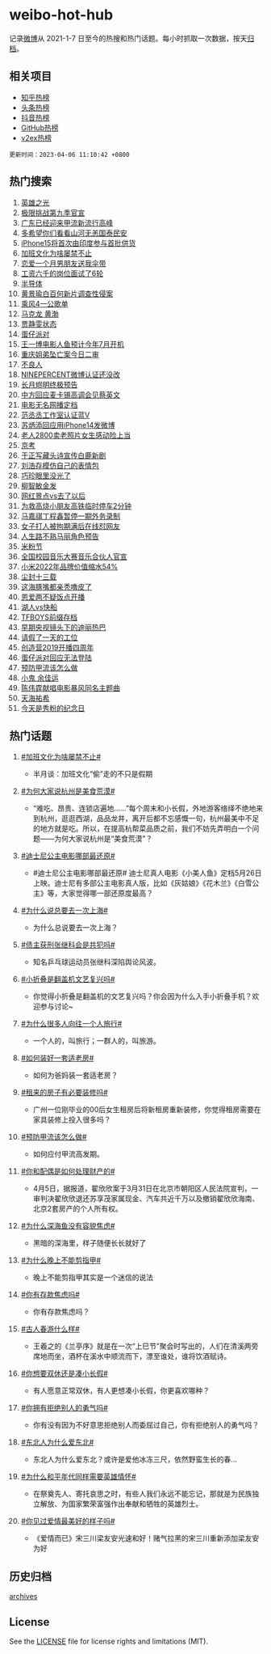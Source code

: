 # weibo-hot-hub

记录[微博](https://www.weibo.com)从 2021-1-7 日至今的热搜和热门话题。每小时抓取一次数据，按天[归档](archives)。

## 相关项目

- [知乎热榜](https://github.com/lonnyzhang423/zhihu-hot-hub)
- [头条热榜](https://github.com/lonnyzhang423/toutiao-hot-hub)
- [抖音热榜](https://github.com/lonnyzhang423/douyin-hot-hub)
- [GitHub热榜](https://github.com/lonnyzhang423/github-hot-hub)
- [v2ex热榜](https://github.com/lonnyzhang423/v2ex-hot-hub)


`更新时间：2023-04-06 11:10:42 +0800`

## 热门搜索

1. [英雄之光](https://m.weibo.cn/search?containerid=100103type%3D1%26t%3D10%26q%3D%23%E8%8B%B1%E9%9B%84%E4%B9%8B%E5%85%89%23&stream_entry_id=51&isnewpage=1&extparam=seat%3D1%26dgr%3D0%26c_type%3D51%26cate%3D10103%26filter_type%3Drealtimehot%26stream_entry_id%3D51%26pos%3D0%26display_time%3D1680750640%26pre_seqid%3D168075064092601268002&luicode=10000011&lfid=106003type%253D25%2526t%253D3%2526disable_hot%253D1%2526filter_type%253Drealtimehot)
1. [极限挑战第九季官宣](https://m.weibo.cn/search?containerid=100103type%3D1%26t%3D10%26q%3D%23%E6%9E%81%E9%99%90%E6%8C%91%E6%88%98%E7%AC%AC%E4%B9%9D%E5%AD%A3%E5%AE%98%E5%AE%A3%23&stream_entry_id=31&isnewpage=1&extparam=seat%3D1%26lcate%3D5001%26realpos%3D1%26dgr%3D0%26stream_entry_id%3D31%26flag%3D1%26q%3D%2523%25E6%259E%2581%25E9%2599%2590%25E6%258C%2591%25E6%2588%2598%25E7%25AC%25AC%25E4%25B9%259D%25E5%25AD%25A3%25E5%25AE%2598%25E5%25AE%25A3%2523%26filter_type%3Drealtimehot%26c_type%3D31%26band_rank%3D1%26cate%3D5001%26pos%3D0%26display_time%3D1680750640%26pre_seqid%3D168075064092601268002&luicode=10000011&lfid=106003type%253D25%2526t%253D3%2526disable_hot%253D1%2526filter_type%253Drealtimehot)
1. [广东已经迎来甲流新流行高峰](https://m.weibo.cn/search?containerid=100103type%3D1%26t%3D10%26q%3D%23%E5%B9%BF%E4%B8%9C%E5%B7%B2%E7%BB%8F%E8%BF%8E%E6%9D%A5%E7%94%B2%E6%B5%81%E6%96%B0%E6%B5%81%E8%A1%8C%E9%AB%98%E5%B3%B0%23&stream_entry_id=31&isnewpage=1&extparam=seat%3D1%26lcate%3D5001%26realpos%3D2%26dgr%3D0%26stream_entry_id%3D31%26flag%3D2%26q%3D%2523%25E5%25B9%25BF%25E4%25B8%259C%25E5%25B7%25B2%25E7%25BB%258F%25E8%25BF%258E%25E6%259D%25A5%25E7%2594%25B2%25E6%25B5%2581%25E6%2596%25B0%25E6%25B5%2581%25E8%25A1%258C%25E9%25AB%2598%25E5%25B3%25B0%2523%26filter_type%3Drealtimehot%26c_type%3D31%26band_rank%3D2%26cate%3D5001%26pos%3D1%26display_time%3D1680750640%26pre_seqid%3D168075064092601268002&luicode=10000011&lfid=106003type%253D25%2526t%253D3%2526disable_hot%253D1%2526filter_type%253Drealtimehot)
1. [多希望你们看看山河无恙国泰民安](https://m.weibo.cn/search?containerid=100103type%3D1%26t%3D10%26q%3D%23%E5%A4%9A%E5%B8%8C%E6%9C%9B%E4%BD%A0%E4%BB%AC%E7%9C%8B%E7%9C%8B%E5%B1%B1%E6%B2%B3%E6%97%A0%E6%81%99%E5%9B%BD%E6%B3%B0%E6%B0%91%E5%AE%89%23&stream_entry_id=31&isnewpage=1&extparam=seat%3D1%26lcate%3D5001%26realpos%3D3%26dgr%3D0%26stream_entry_id%3D31%26flag%3D0%26q%3D%2523%25E5%25A4%259A%25E5%25B8%258C%25E6%259C%259B%25E4%25BD%25A0%25E4%25BB%25AC%25E7%259C%258B%25E7%259C%258B%25E5%25B1%25B1%25E6%25B2%25B3%25E6%2597%25A0%25E6%2581%2599%25E5%259B%25BD%25E6%25B3%25B0%25E6%25B0%2591%25E5%25AE%2589%2523%26filter_type%3Drealtimehot%26c_type%3D31%26band_rank%3D3%26cate%3D5001%26pos%3D2%26display_time%3D1680750640%26pre_seqid%3D168075064092601268002&luicode=10000011&lfid=106003type%253D25%2526t%253D3%2526disable_hot%253D1%2526filter_type%253Drealtimehot)
1. [iPhone15将首次由印度参与首批供货](https://m.weibo.cn/search?containerid=100103type%3D1%26t%3D10%26q%3D%23iPhone15%E5%B0%86%E9%A6%96%E6%AC%A1%E7%94%B1%E5%8D%B0%E5%BA%A6%E5%8F%82%E4%B8%8E%E9%A6%96%E6%89%B9%E4%BE%9B%E8%B4%A7%23&stream_entry_id=31&isnewpage=1&extparam=seat%3D1%26lcate%3D5001%26realpos%3D4%26dgr%3D0%26stream_entry_id%3D31%26flag%3D1%26q%3D%2523iPhone15%25E5%25B0%2586%25E9%25A6%2596%25E6%25AC%25A1%25E7%2594%25B1%25E5%258D%25B0%25E5%25BA%25A6%25E5%258F%2582%25E4%25B8%258E%25E9%25A6%2596%25E6%2589%25B9%25E4%25BE%259B%25E8%25B4%25A7%2523%26filter_type%3Drealtimehot%26c_type%3D31%26band_rank%3D4%26cate%3D5001%26pos%3D3%26display_time%3D1680750640%26pre_seqid%3D168075064092601268002&luicode=10000011&lfid=106003type%253D25%2526t%253D3%2526disable_hot%253D1%2526filter_type%253Drealtimehot)
1. [加班文化为啥屡禁不止](https://m.weibo.cn/search?containerid=100103type%3D1%26t%3D10%26q%3D%23%E5%8A%A0%E7%8F%AD%E6%96%87%E5%8C%96%E4%B8%BA%E5%95%A5%E5%B1%A1%E7%A6%81%E4%B8%8D%E6%AD%A2%23&stream_entry_id=31&isnewpage=1&extparam=seat%3D1%26lcate%3D5001%26realpos%3D5%26dgr%3D0%26stream_entry_id%3D31%26flag%3D0%26q%3D%2523%25E5%258A%25A0%25E7%258F%25AD%25E6%2596%2587%25E5%258C%2596%25E4%25B8%25BA%25E5%2595%25A5%25E5%25B1%25A1%25E7%25A6%2581%25E4%25B8%258D%25E6%25AD%25A2%2523%26filter_type%3Drealtimehot%26c_type%3D31%26band_rank%3D5%26cate%3D5001%26pos%3D4%26display_time%3D1680750640%26pre_seqid%3D168075064092601268002&luicode=10000011&lfid=106003type%253D25%2526t%253D3%2526disable_hot%253D1%2526filter_type%253Drealtimehot)
1. [恋爱一个月男朋友送我伞带](https://m.weibo.cn/search?containerid=100103type%3D1%26t%3D10%26q%3D%E6%81%8B%E7%88%B1%E4%B8%80%E4%B8%AA%E6%9C%88%E7%94%B7%E6%9C%8B%E5%8F%8B%E9%80%81%E6%88%91%E4%BC%9E%E5%B8%A6&stream_entry_id=31&isnewpage=1&extparam=seat%3D1%26lcate%3D5001%26realpos%3D6%26dgr%3D0%26stream_entry_id%3D31%26flag%3D2%26q%3D%25E6%2581%258B%25E7%2588%25B1%25E4%25B8%2580%25E4%25B8%25AA%25E6%259C%2588%25E7%2594%25B7%25E6%259C%258B%25E5%258F%258B%25E9%2580%2581%25E6%2588%2591%25E4%25BC%259E%25E5%25B8%25A6%26filter_type%3Drealtimehot%26c_type%3D31%26band_rank%3D6%26cate%3D5001%26pos%3D5%26display_time%3D1680750640%26pre_seqid%3D168075064092601268002&luicode=10000011&lfid=106003type%253D25%2526t%253D3%2526disable_hot%253D1%2526filter_type%253Drealtimehot)
1. [工资六千的岗位面试了6轮](https://m.weibo.cn/search?containerid=100103type%3D1%26t%3D10%26q%3D%23%E5%B7%A5%E8%B5%84%E5%85%AD%E5%8D%83%E7%9A%84%E5%B2%97%E4%BD%8D%E9%9D%A2%E8%AF%95%E4%BA%866%E8%BD%AE%23&stream_entry_id=31&isnewpage=1&extparam=seat%3D1%26lcate%3D5001%26realpos%3D7%26dgr%3D0%26stream_entry_id%3D31%26flag%3D16%26q%3D%2523%25E5%25B7%25A5%25E8%25B5%2584%25E5%2585%25AD%25E5%258D%2583%25E7%259A%2584%25E5%25B2%2597%25E4%25BD%258D%25E9%259D%25A2%25E8%25AF%2595%25E4%25BA%25866%25E8%25BD%25AE%2523%26filter_type%3Drealtimehot%26c_type%3D31%26band_rank%3D7%26cate%3D5001%26pos%3D6%26display_time%3D1680750640%26pre_seqid%3D168075064092601268002&luicode=10000011&lfid=106003type%253D25%2526t%253D3%2526disable_hot%253D1%2526filter_type%253Drealtimehot)
1. [半导体](https://m.weibo.cn/search?containerid=100103type%3D1%26t%3D10%26q%3D%E5%8D%8A%E5%AF%BC%E4%BD%93&stream_entry_id=31&isnewpage=1&extparam=seat%3D1%26lcate%3D5001%26realpos%3D8%26dgr%3D0%26stream_entry_id%3D31%26flag%3D1%26q%3D%25E5%258D%258A%25E5%25AF%25BC%25E4%25BD%2593%26filter_type%3Drealtimehot%26c_type%3D31%26band_rank%3D8%26cate%3D5001%26pos%3D7%26display_time%3D1680750640%26pre_seqid%3D168075064092601268002&luicode=10000011&lfid=106003type%253D25%2526t%253D3%2526disable_hot%253D1%2526filter_type%253Drealtimehot)
1. [黄景瑜白百何新片调查性侵案](https://m.weibo.cn/search?containerid=100103type%3D1%26t%3D10%26q%3D%23%E9%BB%84%E6%99%AF%E7%91%9C%E7%99%BD%E7%99%BE%E4%BD%95%E6%96%B0%E7%89%87%E8%B0%83%E6%9F%A5%E6%80%A7%E4%BE%B5%E6%A1%88%23&stream_entry_id=31&isnewpage=1&extparam=seat%3D1%26lcate%3D5001%26realpos%3D9%26dgr%3D0%26stream_entry_id%3D31%26flag%3D1%26q%3D%2523%25E9%25BB%2584%25E6%2599%25AF%25E7%2591%259C%25E7%2599%25BD%25E7%2599%25BE%25E4%25BD%2595%25E6%2596%25B0%25E7%2589%2587%25E8%25B0%2583%25E6%259F%25A5%25E6%2580%25A7%25E4%25BE%25B5%25E6%25A1%2588%2523%26filter_type%3Drealtimehot%26c_type%3D31%26band_rank%3D9%26cate%3D5001%26pos%3D8%26display_time%3D1680750640%26pre_seqid%3D168075064092601268002&luicode=10000011&lfid=106003type%253D25%2526t%253D3%2526disable_hot%253D1%2526filter_type%253Drealtimehot)
1. [乘风4一公歌单](https://m.weibo.cn/search?containerid=100103type%3D1%26t%3D10%26q%3D%23%E4%B9%98%E9%A3%8E4%E4%B8%80%E5%85%AC%E6%AD%8C%E5%8D%95%23&stream_entry_id=31&isnewpage=1&extparam=seat%3D1%26lcate%3D5001%26realpos%3D10%26dgr%3D0%26stream_entry_id%3D31%26flag%3D0%26q%3D%2523%25E4%25B9%2598%25E9%25A3%258E4%25E4%25B8%2580%25E5%2585%25AC%25E6%25AD%258C%25E5%258D%2595%2523%26filter_type%3Drealtimehot%26c_type%3D31%26band_rank%3D10%26cate%3D5001%26pos%3D9%26display_time%3D1680750640%26pre_seqid%3D168075064092601268002&luicode=10000011&lfid=106003type%253D25%2526t%253D3%2526disable_hot%253D1%2526filter_type%253Drealtimehot)
1. [马克龙 黄渤](https://m.weibo.cn/search?containerid=100103type%3D1%26t%3D10%26q%3D%E9%A9%AC%E5%85%8B%E9%BE%99+%E9%BB%84%E6%B8%A4&stream_entry_id=31&isnewpage=1&extparam=seat%3D1%26lcate%3D5001%26realpos%3D11%26dgr%3D0%26stream_entry_id%3D31%26flag%3D2%26q%3D%25E9%25A9%25AC%25E5%2585%258B%25E9%25BE%2599%2520%25E9%25BB%2584%25E6%25B8%25A4%26filter_type%3Drealtimehot%26c_type%3D31%26band_rank%3D11%26cate%3D5001%26pos%3D10%26display_time%3D1680750640%26pre_seqid%3D168075064092601268002&luicode=10000011&lfid=106003type%253D25%2526t%253D3%2526disable_hot%253D1%2526filter_type%253Drealtimehot)
1. [贾静雯状态](https://m.weibo.cn/search?containerid=100103type%3D1%26t%3D10%26q%3D%23%E8%B4%BE%E9%9D%99%E9%9B%AF%E7%8A%B6%E6%80%81%23&stream_entry_id=31&isnewpage=1&extparam=seat%3D1%26lcate%3D5001%26realpos%3D12%26dgr%3D0%26stream_entry_id%3D31%26flag%3D0%26q%3D%2523%25E8%25B4%25BE%25E9%259D%2599%25E9%259B%25AF%25E7%258A%25B6%25E6%2580%2581%2523%26filter_type%3Drealtimehot%26c_type%3D31%26band_rank%3D12%26cate%3D5001%26pos%3D11%26display_time%3D1680750640%26pre_seqid%3D168075064092601268002&luicode=10000011&lfid=106003type%253D25%2526t%253D3%2526disable_hot%253D1%2526filter_type%253Drealtimehot)
1. [蛋仔派对](https://m.weibo.cn/search?containerid=100103type%3D1%26t%3D10%26q%3D%E8%9B%8B%E4%BB%94%E6%B4%BE%E5%AF%B9&stream_entry_id=31&isnewpage=1&extparam=seat%3D1%26lcate%3D5001%26realpos%3D13%26dgr%3D0%26stream_entry_id%3D31%26flag%3D0%26q%3D%25E8%259B%258B%25E4%25BB%2594%25E6%25B4%25BE%25E5%25AF%25B9%26filter_type%3Drealtimehot%26c_type%3D31%26band_rank%3D13%26cate%3D5001%26pos%3D12%26display_time%3D1680750640%26pre_seqid%3D168075064092601268002&luicode=10000011&lfid=106003type%253D25%2526t%253D3%2526disable_hot%253D1%2526filter_type%253Drealtimehot)
1. [王一博电影人鱼预计今年7月开机](https://m.weibo.cn/search?containerid=100103type%3D1%26t%3D10%26q%3D%23%E7%8E%8B%E4%B8%80%E5%8D%9A%E7%94%B5%E5%BD%B1%E4%BA%BA%E9%B1%BC%E9%A2%84%E8%AE%A1%E4%BB%8A%E5%B9%B47%E6%9C%88%E5%BC%80%E6%9C%BA%23&stream_entry_id=31&isnewpage=1&extparam=seat%3D1%26lcate%3D5001%26realpos%3D14%26dgr%3D0%26stream_entry_id%3D31%26flag%3D1%26q%3D%2523%25E7%258E%258B%25E4%25B8%2580%25E5%258D%259A%25E7%2594%25B5%25E5%25BD%25B1%25E4%25BA%25BA%25E9%25B1%25BC%25E9%25A2%2584%25E8%25AE%25A1%25E4%25BB%258A%25E5%25B9%25B47%25E6%259C%2588%25E5%25BC%2580%25E6%259C%25BA%2523%26filter_type%3Drealtimehot%26c_type%3D31%26band_rank%3D14%26cate%3D5001%26pos%3D13%26display_time%3D1680750640%26pre_seqid%3D168075064092601268002&luicode=10000011&lfid=106003type%253D25%2526t%253D3%2526disable_hot%253D1%2526filter_type%253Drealtimehot)
1. [重庆姐弟坠亡案今日二审](https://m.weibo.cn/search?containerid=100103type%3D1%26t%3D10%26q%3D%23%E9%87%8D%E5%BA%86%E5%A7%90%E5%BC%9F%E5%9D%A0%E4%BA%A1%E6%A1%88%E4%BB%8A%E6%97%A5%E4%BA%8C%E5%AE%A1%23&stream_entry_id=31&isnewpage=1&extparam=seat%3D1%26lcate%3D5001%26realpos%3D15%26dgr%3D0%26stream_entry_id%3D31%26flag%3D1%26q%3D%2523%25E9%2587%258D%25E5%25BA%2586%25E5%25A7%2590%25E5%25BC%259F%25E5%259D%25A0%25E4%25BA%25A1%25E6%25A1%2588%25E4%25BB%258A%25E6%2597%25A5%25E4%25BA%258C%25E5%25AE%25A1%2523%26filter_type%3Drealtimehot%26c_type%3D31%26band_rank%3D15%26cate%3D5001%26pos%3D14%26display_time%3D1680750640%26pre_seqid%3D168075064092601268002&luicode=10000011&lfid=106003type%253D25%2526t%253D3%2526disable_hot%253D1%2526filter_type%253Drealtimehot)
1. [不良人](https://m.weibo.cn/search?containerid=100103type%3D1%26t%3D10%26q%3D%E4%B8%8D%E8%89%AF%E4%BA%BA&stream_entry_id=31&isnewpage=1&extparam=seat%3D1%26lcate%3D5001%26realpos%3D16%26dgr%3D0%26stream_entry_id%3D31%26flag%3D1%26q%3D%25E4%25B8%258D%25E8%2589%25AF%25E4%25BA%25BA%26filter_type%3Drealtimehot%26c_type%3D31%26band_rank%3D16%26cate%3D5001%26pos%3D15%26display_time%3D1680750640%26pre_seqid%3D168075064092601268002&luicode=10000011&lfid=106003type%253D25%2526t%253D3%2526disable_hot%253D1%2526filter_type%253Drealtimehot)
1. [NINEPERCENT微博认证还没改](https://m.weibo.cn/search?containerid=100103type%3D1%26t%3D10%26q%3D%23NINEPERCENT%E5%BE%AE%E5%8D%9A%E8%AE%A4%E8%AF%81%E8%BF%98%E6%B2%A1%E6%94%B9%23&stream_entry_id=31&isnewpage=1&extparam=seat%3D1%26lcate%3D5001%26realpos%3D17%26dgr%3D0%26stream_entry_id%3D31%26flag%3D0%26q%3D%2523NINEPERCENT%25E5%25BE%25AE%25E5%258D%259A%25E8%25AE%25A4%25E8%25AF%2581%25E8%25BF%2598%25E6%25B2%25A1%25E6%2594%25B9%2523%26filter_type%3Drealtimehot%26c_type%3D31%26band_rank%3D17%26cate%3D5001%26pos%3D16%26display_time%3D1680750640%26pre_seqid%3D168075064092601268002&luicode=10000011&lfid=106003type%253D25%2526t%253D3%2526disable_hot%253D1%2526filter_type%253Drealtimehot)
1. [长月烬明终极预告](https://m.weibo.cn/search?containerid=100103type%3D1%26t%3D10%26q%3D%23%E9%95%BF%E6%9C%88%E7%83%AC%E6%98%8E%E7%BB%88%E6%9E%81%E9%A2%84%E5%91%8A%23&stream_entry_id=31&isnewpage=1&extparam=seat%3D1%26lcate%3D5001%26realpos%3D18%26dgr%3D0%26stream_entry_id%3D31%26flag%3D1%26q%3D%2523%25E9%2595%25BF%25E6%259C%2588%25E7%2583%25AC%25E6%2598%258E%25E7%25BB%2588%25E6%259E%2581%25E9%25A2%2584%25E5%2591%258A%2523%26filter_type%3Drealtimehot%26c_type%3D31%26band_rank%3D18%26cate%3D5001%26pos%3D17%26display_time%3D1680750640%26pre_seqid%3D168075064092601268002&luicode=10000011&lfid=106003type%253D25%2526t%253D3%2526disable_hot%253D1%2526filter_type%253Drealtimehot)
1. [中方回应麦卡锡高调会见蔡英文](https://m.weibo.cn/search?containerid=100103type%3D1%26t%3D10%26q%3D%23%E4%B8%AD%E6%96%B9%E5%9B%9E%E5%BA%94%E9%BA%A6%E5%8D%A1%E9%94%A1%E9%AB%98%E8%B0%83%E4%BC%9A%E8%A7%81%E8%94%A1%E8%8B%B1%E6%96%87%23&stream_entry_id=31&isnewpage=1&extparam=seat%3D1%26lcate%3D5001%26realpos%3D19%26dgr%3D0%26stream_entry_id%3D31%26flag%3D0%26q%3D%2523%25E4%25B8%25AD%25E6%2596%25B9%25E5%259B%259E%25E5%25BA%2594%25E9%25BA%25A6%25E5%258D%25A1%25E9%2594%25A1%25E9%25AB%2598%25E8%25B0%2583%25E4%25BC%259A%25E8%25A7%2581%25E8%2594%25A1%25E8%258B%25B1%25E6%2596%2587%2523%26filter_type%3Drealtimehot%26c_type%3D31%26band_rank%3D19%26cate%3D5001%26pos%3D18%26display_time%3D1680750640%26pre_seqid%3D168075064092601268002&luicode=10000011&lfid=106003type%253D25%2526t%253D3%2526disable_hot%253D1%2526filter_type%253Drealtimehot)
1. [电影无名网播定档](https://m.weibo.cn/search?containerid=100103type%3D1%26t%3D10%26q%3D%23%E7%94%B5%E5%BD%B1%E6%97%A0%E5%90%8D%E7%BD%91%E6%92%AD%E5%AE%9A%E6%A1%A3%23&stream_entry_id=31&isnewpage=1&extparam=seat%3D1%26lcate%3D5001%26realpos%3D20%26dgr%3D0%26stream_entry_id%3D31%26flag%3D1%26q%3D%2523%25E7%2594%25B5%25E5%25BD%25B1%25E6%2597%25A0%25E5%2590%258D%25E7%25BD%2591%25E6%2592%25AD%25E5%25AE%259A%25E6%25A1%25A3%2523%26filter_type%3Drealtimehot%26c_type%3D31%26band_rank%3D20%26cate%3D5001%26pos%3D19%26display_time%3D1680750640%26pre_seqid%3D168075064092601268002&luicode=10000011&lfid=106003type%253D25%2526t%253D3%2526disable_hot%253D1%2526filter_type%253Drealtimehot)
1. [范丞丞工作室认证蓝V](https://m.weibo.cn/search?containerid=100103type%3D1%26t%3D10%26q%3D%23%E8%8C%83%E4%B8%9E%E4%B8%9E%E5%B7%A5%E4%BD%9C%E5%AE%A4%E8%AE%A4%E8%AF%81%E8%93%9DV%23&stream_entry_id=31&isnewpage=1&extparam=seat%3D1%26lcate%3D5001%26realpos%3D21%26dgr%3D0%26stream_entry_id%3D31%26flag%3D1%26q%3D%2523%25E8%258C%2583%25E4%25B8%259E%25E4%25B8%259E%25E5%25B7%25A5%25E4%25BD%259C%25E5%25AE%25A4%25E8%25AE%25A4%25E8%25AF%2581%25E8%2593%259DV%2523%26filter_type%3Drealtimehot%26c_type%3D31%26band_rank%3D21%26cate%3D5001%26pos%3D20%26display_time%3D1680750640%26pre_seqid%3D168075064092601268002&luicode=10000011&lfid=106003type%253D25%2526t%253D3%2526disable_hot%253D1%2526filter_type%253Drealtimehot)
1. [苏炳添回应用iPhone14发微博](https://m.weibo.cn/search?containerid=100103type%3D1%26t%3D10%26q%3D%23%E8%8B%8F%E7%82%B3%E6%B7%BB%E5%9B%9E%E5%BA%94%E7%94%A8iPhone14%E5%8F%91%E5%BE%AE%E5%8D%9A%23&stream_entry_id=31&isnewpage=1&extparam=seat%3D1%26lcate%3D5001%26realpos%3D22%26dgr%3D0%26stream_entry_id%3D31%26flag%3D1%26q%3D%2523%25E8%258B%258F%25E7%2582%25B3%25E6%25B7%25BB%25E5%259B%259E%25E5%25BA%2594%25E7%2594%25A8iPhone14%25E5%258F%2591%25E5%25BE%25AE%25E5%258D%259A%2523%26filter_type%3Drealtimehot%26c_type%3D31%26band_rank%3D22%26cate%3D5001%26pos%3D21%26display_time%3D1680750640%26pre_seqid%3D168075064092601268002&luicode=10000011&lfid=106003type%253D25%2526t%253D3%2526disable_hot%253D1%2526filter_type%253Drealtimehot)
1. [老人2800卖老照片女生感动险上当](https://m.weibo.cn/search?containerid=100103type%3D1%26t%3D10%26q%3D%23%E8%80%81%E4%BA%BA2800%E5%8D%96%E8%80%81%E7%85%A7%E7%89%87%E5%A5%B3%E7%94%9F%E6%84%9F%E5%8A%A8%E9%99%A9%E4%B8%8A%E5%BD%93%23&stream_entry_id=31&isnewpage=1&extparam=seat%3D1%26lcate%3D5001%26realpos%3D23%26dgr%3D0%26stream_entry_id%3D31%26flag%3D1%26q%3D%2523%25E8%2580%2581%25E4%25BA%25BA2800%25E5%258D%2596%25E8%2580%2581%25E7%2585%25A7%25E7%2589%2587%25E5%25A5%25B3%25E7%2594%259F%25E6%2584%259F%25E5%258A%25A8%25E9%2599%25A9%25E4%25B8%258A%25E5%25BD%2593%2523%26filter_type%3Drealtimehot%26c_type%3D31%26band_rank%3D23%26cate%3D5001%26pos%3D22%26display_time%3D1680750640%26pre_seqid%3D168075064092601268002&luicode=10000011&lfid=106003type%253D25%2526t%253D3%2526disable_hot%253D1%2526filter_type%253Drealtimehot)
1. [京考](https://m.weibo.cn/search?containerid=100103type%3D1%26t%3D10%26q%3D%E4%BA%AC%E8%80%83&stream_entry_id=31&isnewpage=1&extparam=seat%3D1%26lcate%3D5001%26realpos%3D24%26dgr%3D0%26stream_entry_id%3D31%26flag%3D1%26q%3D%25E4%25BA%25AC%25E8%2580%2583%26filter_type%3Drealtimehot%26c_type%3D31%26band_rank%3D24%26cate%3D5001%26pos%3D23%26display_time%3D1680750640%26pre_seqid%3D168075064092601268002&luicode=10000011&lfid=106003type%253D25%2526t%253D3%2526disable_hot%253D1%2526filter_type%253Drealtimehot)
1. [于正写藏头诗宣传白鹿新剧](https://m.weibo.cn/search?containerid=100103type%3D1%26t%3D10%26q%3D%23%E4%BA%8E%E6%AD%A3%E5%86%99%E8%97%8F%E5%A4%B4%E8%AF%97%E5%AE%A3%E4%BC%A0%E7%99%BD%E9%B9%BF%E6%96%B0%E5%89%A7%23&stream_entry_id=31&isnewpage=1&extparam=seat%3D1%26lcate%3D5001%26realpos%3D25%26dgr%3D0%26stream_entry_id%3D31%26flag%3D1%26q%3D%2523%25E4%25BA%258E%25E6%25AD%25A3%25E5%2586%2599%25E8%2597%258F%25E5%25A4%25B4%25E8%25AF%2597%25E5%25AE%25A3%25E4%25BC%25A0%25E7%2599%25BD%25E9%25B9%25BF%25E6%2596%25B0%25E5%2589%25A7%2523%26filter_type%3Drealtimehot%26c_type%3D31%26band_rank%3D25%26cate%3D5001%26pos%3D24%26display_time%3D1680750640%26pre_seqid%3D168075064092601268002&luicode=10000011&lfid=106003type%253D25%2526t%253D3%2526disable_hot%253D1%2526filter_type%253Drealtimehot)
1. [刘浩存模仿自己的表情包](https://m.weibo.cn/search?containerid=100103type%3D1%26t%3D10%26q%3D%23%E5%88%98%E6%B5%A9%E5%AD%98%E6%A8%A1%E4%BB%BF%E8%87%AA%E5%B7%B1%E7%9A%84%E8%A1%A8%E6%83%85%E5%8C%85%23&stream_entry_id=31&isnewpage=1&extparam=seat%3D1%26lcate%3D5001%26realpos%3D26%26dgr%3D0%26stream_entry_id%3D31%26flag%3D1%26q%3D%2523%25E5%2588%2598%25E6%25B5%25A9%25E5%25AD%2598%25E6%25A8%25A1%25E4%25BB%25BF%25E8%2587%25AA%25E5%25B7%25B1%25E7%259A%2584%25E8%25A1%25A8%25E6%2583%2585%25E5%258C%2585%2523%26filter_type%3Drealtimehot%26c_type%3D31%26band_rank%3D26%26cate%3D5001%26pos%3D25%26display_time%3D1680750640%26pre_seqid%3D168075064092601268002&luicode=10000011&lfid=106003type%253D25%2526t%253D3%2526disable_hot%253D1%2526filter_type%253Drealtimehot)
1. [巧珍眼里没光了](https://m.weibo.cn/search?containerid=100103type%3D1%26t%3D10%26q%3D%23%E5%B7%A7%E7%8F%8D%E7%9C%BC%E9%87%8C%E6%B2%A1%E5%85%89%E4%BA%86%23&stream_entry_id=31&isnewpage=1&extparam=seat%3D1%26lcate%3D5001%26realpos%3D27%26dgr%3D0%26stream_entry_id%3D31%26flag%3D1%26q%3D%2523%25E5%25B7%25A7%25E7%258F%258D%25E7%259C%25BC%25E9%2587%258C%25E6%25B2%25A1%25E5%2585%2589%25E4%25BA%2586%2523%26filter_type%3Drealtimehot%26c_type%3D31%26band_rank%3D27%26cate%3D5001%26pos%3D26%26display_time%3D1680750640%26pre_seqid%3D168075064092601268002&luicode=10000011&lfid=106003type%253D25%2526t%253D3%2526disable_hot%253D1%2526filter_type%253Drealtimehot)
1. [柳智敏金发](https://m.weibo.cn/search?containerid=100103type%3D1%26t%3D10%26q%3D%23%E6%9F%B3%E6%99%BA%E6%95%8F%E9%87%91%E5%8F%91%23&stream_entry_id=31&isnewpage=1&extparam=seat%3D1%26lcate%3D5001%26realpos%3D28%26dgr%3D0%26stream_entry_id%3D31%26flag%3D0%26q%3D%2523%25E6%259F%25B3%25E6%2599%25BA%25E6%2595%258F%25E9%2587%2591%25E5%258F%2591%2523%26filter_type%3Drealtimehot%26c_type%3D31%26band_rank%3D28%26cate%3D5001%26pos%3D27%26display_time%3D1680750640%26pre_seqid%3D168075064092601268002&luicode=10000011&lfid=106003type%253D25%2526t%253D3%2526disable_hot%253D1%2526filter_type%253Drealtimehot)
1. [网红景点vs去了以后](https://m.weibo.cn/search?containerid=100103type%3D1%26t%3D10%26q%3D%23%E7%BD%91%E7%BA%A2%E6%99%AF%E7%82%B9vs%E5%8E%BB%E4%BA%86%E4%BB%A5%E5%90%8E%23&stream_entry_id=31&isnewpage=1&extparam=seat%3D1%26lcate%3D5001%26realpos%3D29%26dgr%3D0%26stream_entry_id%3D31%26flag%3D1%26q%3D%2523%25E7%25BD%2591%25E7%25BA%25A2%25E6%2599%25AF%25E7%2582%25B9vs%25E5%258E%25BB%25E4%25BA%2586%25E4%25BB%25A5%25E5%2590%258E%2523%26filter_type%3Drealtimehot%26c_type%3D31%26band_rank%3D29%26cate%3D5001%26pos%3D28%26display_time%3D1680750640%26pre_seqid%3D168075064092601268002&luicode=10000011&lfid=106003type%253D25%2526t%253D3%2526disable_hot%253D1%2526filter_type%253Drealtimehot)
1. [为救高烧小朋友高铁临时停车2分钟](https://m.weibo.cn/search?containerid=100103type%3D1%26t%3D10%26q%3D%23%E4%B8%BA%E6%95%91%E9%AB%98%E7%83%A7%E5%B0%8F%E6%9C%8B%E5%8F%8B%E9%AB%98%E9%93%81%E4%B8%B4%E6%97%B6%E5%81%9C%E8%BD%A62%E5%88%86%E9%92%9F%23&stream_entry_id=31&isnewpage=1&extparam=seat%3D1%26lcate%3D5001%26realpos%3D30%26dgr%3D0%26stream_entry_id%3D31%26flag%3D1%26q%3D%2523%25E4%25B8%25BA%25E6%2595%2591%25E9%25AB%2598%25E7%2583%25A7%25E5%25B0%258F%25E6%259C%258B%25E5%258F%258B%25E9%25AB%2598%25E9%2593%2581%25E4%25B8%25B4%25E6%2597%25B6%25E5%2581%259C%25E8%25BD%25A62%25E5%2588%2586%25E9%2592%259F%2523%26filter_type%3Drealtimehot%26c_type%3D31%26band_rank%3D30%26cate%3D5001%26pos%3D29%26display_time%3D1680750640%26pre_seqid%3D168075064092601268002&luicode=10000011&lfid=106003type%253D25%2526t%253D3%2526disable_hot%253D1%2526filter_type%253Drealtimehot)
1. [马嘉祺丁程鑫暂停一期外务录制](https://m.weibo.cn/search?containerid=100103type%3D1%26t%3D10%26q%3D%23%E9%A9%AC%E5%98%89%E7%A5%BA%E4%B8%81%E7%A8%8B%E9%91%AB%E6%9A%82%E5%81%9C%E4%B8%80%E6%9C%9F%E5%A4%96%E5%8A%A1%E5%BD%95%E5%88%B6%23&stream_entry_id=31&isnewpage=1&extparam=seat%3D1%26lcate%3D5001%26realpos%3D31%26dgr%3D0%26stream_entry_id%3D31%26flag%3D0%26q%3D%2523%25E9%25A9%25AC%25E5%2598%2589%25E7%25A5%25BA%25E4%25B8%2581%25E7%25A8%258B%25E9%2591%25AB%25E6%259A%2582%25E5%2581%259C%25E4%25B8%2580%25E6%259C%259F%25E5%25A4%2596%25E5%258A%25A1%25E5%25BD%2595%25E5%2588%25B6%2523%26filter_type%3Drealtimehot%26c_type%3D31%26band_rank%3D31%26cate%3D5001%26pos%3D30%26display_time%3D1680750640%26pre_seqid%3D168075064092601268002&luicode=10000011&lfid=106003type%253D25%2526t%253D3%2526disable_hot%253D1%2526filter_type%253Drealtimehot)
1. [女子打人被拘期满后在线怼网友](https://m.weibo.cn/search?containerid=100103type%3D1%26t%3D10%26q%3D%23%E5%A5%B3%E5%AD%90%E6%89%93%E4%BA%BA%E8%A2%AB%E6%8B%98%E6%9C%9F%E6%BB%A1%E5%90%8E%E5%9C%A8%E7%BA%BF%E6%80%BC%E7%BD%91%E5%8F%8B%23&stream_entry_id=31&isnewpage=1&extparam=seat%3D1%26lcate%3D5001%26realpos%3D32%26dgr%3D0%26stream_entry_id%3D31%26flag%3D0%26q%3D%2523%25E5%25A5%25B3%25E5%25AD%2590%25E6%2589%2593%25E4%25BA%25BA%25E8%25A2%25AB%25E6%258B%2598%25E6%259C%259F%25E6%25BB%25A1%25E5%2590%258E%25E5%259C%25A8%25E7%25BA%25BF%25E6%2580%25BC%25E7%25BD%2591%25E5%258F%258B%2523%26filter_type%3Drealtimehot%26c_type%3D31%26band_rank%3D32%26cate%3D5001%26pos%3D31%26display_time%3D1680750640%26pre_seqid%3D168075064092601268002&luicode=10000011&lfid=106003type%253D25%2526t%253D3%2526disable_hot%253D1%2526filter_type%253Drealtimehot)
1. [人生路不熟马丽角色预告](https://m.weibo.cn/search?containerid=100103type%3D1%26t%3D10%26q%3D%23%E4%BA%BA%E7%94%9F%E8%B7%AF%E4%B8%8D%E7%86%9F%E9%A9%AC%E4%B8%BD%E8%A7%92%E8%89%B2%E9%A2%84%E5%91%8A%23&stream_entry_id=31&isnewpage=1&extparam=seat%3D1%26lcate%3D5001%26realpos%3D33%26dgr%3D0%26stream_entry_id%3D31%26flag%3D1%26q%3D%2523%25E4%25BA%25BA%25E7%2594%259F%25E8%25B7%25AF%25E4%25B8%258D%25E7%2586%259F%25E9%25A9%25AC%25E4%25B8%25BD%25E8%25A7%2592%25E8%2589%25B2%25E9%25A2%2584%25E5%2591%258A%2523%26filter_type%3Drealtimehot%26c_type%3D31%26band_rank%3D33%26cate%3D5001%26pos%3D32%26display_time%3D1680750640%26pre_seqid%3D168075064092601268002&luicode=10000011&lfid=106003type%253D25%2526t%253D3%2526disable_hot%253D1%2526filter_type%253Drealtimehot)
1. [米粉节](https://m.weibo.cn/search?containerid=100103type%3D1%26t%3D10%26q%3D%E7%B1%B3%E7%B2%89%E8%8A%82&stream_entry_id=31&isnewpage=1&extparam=seat%3D1%26lcate%3D5001%26realpos%3D34%26dgr%3D0%26stream_entry_id%3D31%26flag%3D1%26q%3D%25E7%25B1%25B3%25E7%25B2%2589%25E8%258A%2582%26filter_type%3Drealtimehot%26c_type%3D31%26band_rank%3D34%26cate%3D5001%26pos%3D33%26display_time%3D1680750640%26pre_seqid%3D168075064092601268002&luicode=10000011&lfid=106003type%253D25%2526t%253D3%2526disable_hot%253D1%2526filter_type%253Drealtimehot)
1. [全国校园音乐大赛音乐合伙人官宣](https://m.weibo.cn/search?containerid=100103type%3D1%26t%3D10%26q%3D%23%E5%85%A8%E5%9B%BD%E6%A0%A1%E5%9B%AD%E9%9F%B3%E4%B9%90%E5%A4%A7%E8%B5%9B%E9%9F%B3%E4%B9%90%E5%90%88%E4%BC%99%E4%BA%BA%E5%AE%98%E5%AE%A3%23&stream_entry_id=31&isnewpage=1&extparam=seat%3D1%26lcate%3D5001%26realpos%3D35%26dgr%3D0%26stream_entry_id%3D31%26flag%3D1%26q%3D%2523%25E5%2585%25A8%25E5%259B%25BD%25E6%25A0%25A1%25E5%259B%25AD%25E9%259F%25B3%25E4%25B9%2590%25E5%25A4%25A7%25E8%25B5%259B%25E9%259F%25B3%25E4%25B9%2590%25E5%2590%2588%25E4%25BC%2599%25E4%25BA%25BA%25E5%25AE%2598%25E5%25AE%25A3%2523%26filter_type%3Drealtimehot%26c_type%3D31%26band_rank%3D35%26cate%3D5001%26pos%3D34%26display_time%3D1680750640%26pre_seqid%3D168075064092601268002&luicode=10000011&lfid=106003type%253D25%2526t%253D3%2526disable_hot%253D1%2526filter_type%253Drealtimehot)
1. [小米2022年品牌价值缩水54%](https://m.weibo.cn/search?containerid=100103type%3D1%26t%3D10%26q%3D%23%E5%B0%8F%E7%B1%B32022%E5%B9%B4%E5%93%81%E7%89%8C%E4%BB%B7%E5%80%BC%E7%BC%A9%E6%B0%B454%25%23&stream_entry_id=31&isnewpage=1&extparam=seat%3D1%26lcate%3D5001%26realpos%3D36%26dgr%3D0%26stream_entry_id%3D31%26flag%3D1%26q%3D%2523%25E5%25B0%258F%25E7%25B1%25B32022%25E5%25B9%25B4%25E5%2593%2581%25E7%2589%258C%25E4%25BB%25B7%25E5%2580%25BC%25E7%25BC%25A9%25E6%25B0%25B454%2525%2523%26filter_type%3Drealtimehot%26c_type%3D31%26band_rank%3D36%26cate%3D5001%26pos%3D35%26display_time%3D1680750640%26pre_seqid%3D168075064092601268002&luicode=10000011&lfid=106003type%253D25%2526t%253D3%2526disable_hot%253D1%2526filter_type%253Drealtimehot)
1. [尘封十三载](https://m.weibo.cn/search?containerid=100103type%3D1%26t%3D10%26q%3D%E5%B0%98%E5%B0%81%E5%8D%81%E4%B8%89%E8%BD%BD&stream_entry_id=31&isnewpage=1&extparam=seat%3D1%26lcate%3D5001%26realpos%3D37%26dgr%3D0%26stream_entry_id%3D31%26flag%3D1%26q%3D%25E5%25B0%2598%25E5%25B0%2581%25E5%258D%2581%25E4%25B8%2589%25E8%25BD%25BD%26filter_type%3Drealtimehot%26c_type%3D31%26band_rank%3D37%26cate%3D5001%26pos%3D36%26display_time%3D1680750640%26pre_seqid%3D168075064092601268002&luicode=10000011&lfid=106003type%253D25%2526t%253D3%2526disable_hot%253D1%2526filter_type%253Drealtimehot)
1. [这海豚嘴都亲秃噜皮了](https://m.weibo.cn/search?containerid=100103type%3D1%26t%3D10%26q%3D%23%E8%BF%99%E6%B5%B7%E8%B1%9A%E5%98%B4%E9%83%BD%E4%BA%B2%E7%A7%83%E5%99%9C%E7%9A%AE%E4%BA%86%23&stream_entry_id=31&isnewpage=1&extparam=seat%3D1%26lcate%3D5001%26realpos%3D38%26dgr%3D0%26stream_entry_id%3D31%26flag%3D1%26q%3D%2523%25E8%25BF%2599%25E6%25B5%25B7%25E8%25B1%259A%25E5%2598%25B4%25E9%2583%25BD%25E4%25BA%25B2%25E7%25A7%2583%25E5%2599%259C%25E7%259A%25AE%25E4%25BA%2586%2523%26filter_type%3Drealtimehot%26c_type%3D31%26band_rank%3D38%26cate%3D5001%26pos%3D37%26display_time%3D1680750640%26pre_seqid%3D168075064092601268002&luicode=10000011&lfid=106003type%253D25%2526t%253D3%2526disable_hot%253D1%2526filter_type%253Drealtimehot)
1. [恩爱两不疑饭点开播](https://m.weibo.cn/search?containerid=100103type%3D1%26t%3D10%26q%3D%23%E6%81%A9%E7%88%B1%E4%B8%A4%E4%B8%8D%E7%96%91%E9%A5%AD%E7%82%B9%E5%BC%80%E6%92%AD%23&stream_entry_id=31&isnewpage=1&extparam=seat%3D1%26lcate%3D5001%26realpos%3D39%26dgr%3D0%26stream_entry_id%3D31%26flag%3D1%26q%3D%2523%25E6%2581%25A9%25E7%2588%25B1%25E4%25B8%25A4%25E4%25B8%258D%25E7%2596%2591%25E9%25A5%25AD%25E7%2582%25B9%25E5%25BC%2580%25E6%2592%25AD%2523%26filter_type%3Drealtimehot%26c_type%3D31%26band_rank%3D39%26cate%3D5001%26pos%3D38%26display_time%3D1680750640%26pre_seqid%3D168075064092601268002&luicode=10000011&lfid=106003type%253D25%2526t%253D3%2526disable_hot%253D1%2526filter_type%253Drealtimehot)
1. [湖人vs快船](https://m.weibo.cn/search?containerid=100103type%3D1%26t%3D10%26q%3D%23%E6%B9%96%E4%BA%BAvs%E5%BF%AB%E8%88%B9%23&stream_entry_id=31&isnewpage=1&extparam=seat%3D1%26lcate%3D5001%26realpos%3D40%26dgr%3D0%26stream_entry_id%3D31%26flag%3D1%26q%3D%2523%25E6%25B9%2596%25E4%25BA%25BAvs%25E5%25BF%25AB%25E8%2588%25B9%2523%26filter_type%3Drealtimehot%26c_type%3D31%26band_rank%3D40%26cate%3D5001%26pos%3D39%26display_time%3D1680750640%26pre_seqid%3D168075064092601268002&luicode=10000011&lfid=106003type%253D25%2526t%253D3%2526disable_hot%253D1%2526filter_type%253Drealtimehot)
1. [TFBOYS前缀存档](https://m.weibo.cn/search?containerid=100103type%3D1%26t%3D10%26q%3D%23TFBOYS%E5%89%8D%E7%BC%80%E5%AD%98%E6%A1%A3%23&stream_entry_id=31&isnewpage=1&extparam=seat%3D1%26lcate%3D5001%26realpos%3D41%26dgr%3D0%26stream_entry_id%3D31%26flag%3D0%26q%3D%2523TFBOYS%25E5%2589%258D%25E7%25BC%2580%25E5%25AD%2598%25E6%25A1%25A3%2523%26filter_type%3Drealtimehot%26c_type%3D31%26band_rank%3D41%26cate%3D5001%26pos%3D40%26display_time%3D1680750640%26pre_seqid%3D168075064092601268002&luicode=10000011&lfid=106003type%253D25%2526t%253D3%2526disable_hot%253D1%2526filter_type%253Drealtimehot)
1. [早期央视镜头下的迪丽热巴](https://m.weibo.cn/search?containerid=100103type%3D1%26t%3D10%26q%3D%23%E6%97%A9%E6%9C%9F%E5%A4%AE%E8%A7%86%E9%95%9C%E5%A4%B4%E4%B8%8B%E7%9A%84%E8%BF%AA%E4%B8%BD%E7%83%AD%E5%B7%B4%23&stream_entry_id=31&isnewpage=1&extparam=seat%3D1%26lcate%3D5001%26realpos%3D42%26dgr%3D0%26stream_entry_id%3D31%26flag%3D0%26q%3D%2523%25E6%2597%25A9%25E6%259C%259F%25E5%25A4%25AE%25E8%25A7%2586%25E9%2595%259C%25E5%25A4%25B4%25E4%25B8%258B%25E7%259A%2584%25E8%25BF%25AA%25E4%25B8%25BD%25E7%2583%25AD%25E5%25B7%25B4%2523%26filter_type%3Drealtimehot%26c_type%3D31%26band_rank%3D42%26cate%3D5001%26pos%3D41%26display_time%3D1680750640%26pre_seqid%3D168075064092601268002&luicode=10000011&lfid=106003type%253D25%2526t%253D3%2526disable_hot%253D1%2526filter_type%253Drealtimehot)
1. [请假了一天的工位](https://m.weibo.cn/search?containerid=100103type%3D1%26t%3D10%26q%3D%23%E8%AF%B7%E5%81%87%E4%BA%86%E4%B8%80%E5%A4%A9%E7%9A%84%E5%B7%A5%E4%BD%8D%23&stream_entry_id=31&isnewpage=1&extparam=seat%3D1%26lcate%3D5001%26realpos%3D43%26dgr%3D0%26stream_entry_id%3D31%26flag%3D0%26q%3D%2523%25E8%25AF%25B7%25E5%2581%2587%25E4%25BA%2586%25E4%25B8%2580%25E5%25A4%25A9%25E7%259A%2584%25E5%25B7%25A5%25E4%25BD%258D%2523%26filter_type%3Drealtimehot%26c_type%3D31%26band_rank%3D43%26cate%3D5001%26pos%3D42%26display_time%3D1680750640%26pre_seqid%3D168075064092601268002&luicode=10000011&lfid=106003type%253D25%2526t%253D3%2526disable_hot%253D1%2526filter_type%253Drealtimehot)
1. [创造营2019开播四周年](https://m.weibo.cn/search?containerid=100103type%3D1%26t%3D10%26q%3D%23%E5%88%9B%E9%80%A0%E8%90%A52019%E5%BC%80%E6%92%AD%E5%9B%9B%E5%91%A8%E5%B9%B4%23&stream_entry_id=31&isnewpage=1&extparam=seat%3D1%26lcate%3D5001%26realpos%3D44%26dgr%3D0%26stream_entry_id%3D31%26flag%3D0%26q%3D%2523%25E5%2588%259B%25E9%2580%25A0%25E8%2590%25A52019%25E5%25BC%2580%25E6%2592%25AD%25E5%259B%259B%25E5%2591%25A8%25E5%25B9%25B4%2523%26filter_type%3Drealtimehot%26c_type%3D31%26band_rank%3D44%26cate%3D5001%26pos%3D43%26display_time%3D1680750640%26pre_seqid%3D168075064092601268002&luicode=10000011&lfid=106003type%253D25%2526t%253D3%2526disable_hot%253D1%2526filter_type%253Drealtimehot)
1. [蛋仔派对回应无法登陆](https://m.weibo.cn/search?containerid=100103type%3D1%26t%3D10%26q%3D%23%E8%9B%8B%E4%BB%94%E6%B4%BE%E5%AF%B9%E5%9B%9E%E5%BA%94%E6%97%A0%E6%B3%95%E7%99%BB%E9%99%86%23&stream_entry_id=31&isnewpage=1&extparam=seat%3D1%26lcate%3D5001%26realpos%3D45%26dgr%3D0%26stream_entry_id%3D31%26flag%3D1%26q%3D%2523%25E8%259B%258B%25E4%25BB%2594%25E6%25B4%25BE%25E5%25AF%25B9%25E5%259B%259E%25E5%25BA%2594%25E6%2597%25A0%25E6%25B3%2595%25E7%2599%25BB%25E9%2599%2586%2523%26filter_type%3Drealtimehot%26c_type%3D31%26band_rank%3D45%26cate%3D5001%26pos%3D44%26display_time%3D1680750640%26pre_seqid%3D168075064092601268002&luicode=10000011&lfid=106003type%253D25%2526t%253D3%2526disable_hot%253D1%2526filter_type%253Drealtimehot)
1. [预防甲流该怎么做](https://m.weibo.cn/search?containerid=100103type%3D1%26t%3D10%26q%3D%23%E9%A2%84%E9%98%B2%E7%94%B2%E6%B5%81%E8%AF%A5%E6%80%8E%E4%B9%88%E5%81%9A%23&stream_entry_id=31&isnewpage=1&extparam=seat%3D1%26lcate%3D5001%26realpos%3D46%26dgr%3D0%26stream_entry_id%3D31%26flag%3D1%26q%3D%2523%25E9%25A2%2584%25E9%2598%25B2%25E7%2594%25B2%25E6%25B5%2581%25E8%25AF%25A5%25E6%2580%258E%25E4%25B9%2588%25E5%2581%259A%2523%26filter_type%3Drealtimehot%26c_type%3D31%26band_rank%3D46%26cate%3D5001%26pos%3D45%26display_time%3D1680750640%26pre_seqid%3D168075064092601268002&luicode=10000011&lfid=106003type%253D25%2526t%253D3%2526disable_hot%253D1%2526filter_type%253Drealtimehot)
1. [小鬼 余佳运](https://m.weibo.cn/search?containerid=100103type%3D1%26t%3D10%26q%3D%E5%B0%8F%E9%AC%BC+%E4%BD%99%E4%BD%B3%E8%BF%90&stream_entry_id=31&isnewpage=1&extparam=seat%3D1%26lcate%3D5001%26realpos%3D47%26dgr%3D0%26stream_entry_id%3D31%26flag%3D0%26q%3D%25E5%25B0%258F%25E9%25AC%25BC%2520%25E4%25BD%2599%25E4%25BD%25B3%25E8%25BF%2590%26filter_type%3Drealtimehot%26c_type%3D31%26band_rank%3D47%26cate%3D5001%26pos%3D46%26display_time%3D1680750640%26pre_seqid%3D168075064092601268002&luicode=10000011&lfid=106003type%253D25%2526t%253D3%2526disable_hot%253D1%2526filter_type%253Drealtimehot)
1. [陈伟霆献唱电影暴风同名主题曲](https://m.weibo.cn/search?containerid=100103type%3D1%26t%3D10%26q%3D%23%E9%99%88%E4%BC%9F%E9%9C%86%E7%8C%AE%E5%94%B1%E7%94%B5%E5%BD%B1%E6%9A%B4%E9%A3%8E%E5%90%8C%E5%90%8D%E4%B8%BB%E9%A2%98%E6%9B%B2%23&stream_entry_id=31&isnewpage=1&extparam=seat%3D1%26lcate%3D5001%26realpos%3D48%26dgr%3D0%26stream_entry_id%3D31%26flag%3D1%26q%3D%2523%25E9%2599%2588%25E4%25BC%259F%25E9%259C%2586%25E7%258C%25AE%25E5%2594%25B1%25E7%2594%25B5%25E5%25BD%25B1%25E6%259A%25B4%25E9%25A3%258E%25E5%2590%258C%25E5%2590%258D%25E4%25B8%25BB%25E9%25A2%2598%25E6%259B%25B2%2523%26filter_type%3Drealtimehot%26c_type%3D31%26band_rank%3D48%26cate%3D5001%26pos%3D47%26display_time%3D1680750640%26pre_seqid%3D168075064092601268002&luicode=10000011&lfid=106003type%253D25%2526t%253D3%2526disable_hot%253D1%2526filter_type%253Drealtimehot)
1. [天海祐希](https://m.weibo.cn/search?containerid=100103type%3D1%26t%3D10%26q%3D%E5%A4%A9%E6%B5%B7%E7%A5%90%E5%B8%8C&stream_entry_id=31&isnewpage=1&extparam=seat%3D1%26lcate%3D5001%26realpos%3D49%26dgr%3D0%26stream_entry_id%3D31%26flag%3D0%26q%3D%25E5%25A4%25A9%25E6%25B5%25B7%25E7%25A5%2590%25E5%25B8%258C%26filter_type%3Drealtimehot%26c_type%3D31%26band_rank%3D49%26cate%3D5001%26pos%3D48%26display_time%3D1680750640%26pre_seqid%3D168075064092601268002&luicode=10000011&lfid=106003type%253D25%2526t%253D3%2526disable_hot%253D1%2526filter_type%253Drealtimehot)
1. [今天是秀粉的纪念日](https://m.weibo.cn/search?containerid=100103type%3D1%26t%3D10%26q%3D%23%E4%BB%8A%E5%A4%A9%E6%98%AF%E7%A7%80%E7%B2%89%E7%9A%84%E7%BA%AA%E5%BF%B5%E6%97%A5%23&stream_entry_id=31&isnewpage=1&extparam=seat%3D1%26lcate%3D5001%26realpos%3D50%26dgr%3D0%26stream_entry_id%3D31%26flag%3D0%26q%3D%2523%25E4%25BB%258A%25E5%25A4%25A9%25E6%2598%25AF%25E7%25A7%2580%25E7%25B2%2589%25E7%259A%2584%25E7%25BA%25AA%25E5%25BF%25B5%25E6%2597%25A5%2523%26filter_type%3Drealtimehot%26c_type%3D31%26band_rank%3D50%26cate%3D5001%26pos%3D49%26display_time%3D1680750640%26pre_seqid%3D168075064092601268002&luicode=10000011&lfid=106003type%253D25%2526t%253D3%2526disable_hot%253D1%2526filter_type%253Drealtimehot)

## 热门话题

1. [#加班文化为啥屡禁不止#](https://m.weibo.cn/search?containerid=231522type%3D1%26t%3D10%26q%3D%23%E5%8A%A0%E7%8F%AD%E6%96%87%E5%8C%96%E4%B8%BA%E5%95%A5%E5%B1%A1%E7%A6%81%E4%B8%8D%E6%AD%A2%23&stream_entry_id=128&isnewpage=1&extparam=seat%3D1%26lcate%3D5004%26c_type%3D128%26dgr%3D0%26cate%3D5004%26unitid%3D1680742291194%26pos%3D1-0-0%26display_time%3D1680750642%26pre_seqid%3D168075064201202715128&luicode=10000011&lfid=231648_-_4)
    - 半月谈：加班文化“偷”走的不只是假期

1. [#为何大家说杭州是美食荒漠#](https://m.weibo.cn/search?containerid=231522type%3D1%26t%3D10%26q%3D%23%E4%B8%BA%E4%BD%95%E5%A4%A7%E5%AE%B6%E8%AF%B4%E6%9D%AD%E5%B7%9E%E6%98%AF%E7%BE%8E%E9%A3%9F%E8%8D%92%E6%BC%A0%23&stream_entry_id=128&isnewpage=1&extparam=seat%3D1%26lcate%3D5004%26c_type%3D128%26dgr%3D0%26cate%3D5004%26unitid%3D1680698514000%26pos%3D1-0-1%26display_time%3D1680750642%26pre_seqid%3D168075064201202715128&luicode=10000011&lfid=231648_-_4)
    - “难吃、昂贵、连锁店遍地……”每个周末和小长假，外地游客络绎不绝地来到杭州，逛逛西湖，品品龙井，离开后都不忘感慨一句，杭州最美中不足的地方就是吃。所以，在提高杭帮菜品质之前，我们不妨先弄明白一个问题——为何大家说杭州是“美食荒漠”？

1. [#迪士尼公主电影哪部最还原#](https://m.weibo.cn/search?containerid=231522type%3D1%26t%3D10%26q%3D%23%E8%BF%AA%E5%A3%AB%E5%B0%BC%E5%85%AC%E4%B8%BB%E7%94%B5%E5%BD%B1%E5%93%AA%E9%83%A8%E6%9C%80%E8%BF%98%E5%8E%9F%23&stream_entry_id=128&isnewpage=1&extparam=seat%3D1%26lcate%3D5004%26c_type%3D128%26dgr%3D0%26cate%3D5004%26unitid%3D1680601921357%26pos%3D1-0-2%26display_time%3D1680750642%26pre_seqid%3D168075064201202715128&luicode=10000011&lfid=231648_-_4)
    - #迪士尼公主电影哪部最还原# 迪士尼真人电影《小美人鱼》定档5月26日上映。迪士尼有多部公主电影真人版，比如《灰姑娘》《花木兰》《白雪公主》等，大家觉得哪一部还原度最高？

1. [#为什么说总要去一次上海#](https://m.weibo.cn/search?containerid=231522type%3D1%26t%3D10%26q%3D%23%E4%B8%BA%E4%BB%80%E4%B9%88%E8%AF%B4%E6%80%BB%E8%A6%81%E5%8E%BB%E4%B8%80%E6%AC%A1%E4%B8%8A%E6%B5%B7%23&stream_entry_id=128&isnewpage=1&extparam=seat%3D1%26lcate%3D5004%26c_type%3D128%26dgr%3D0%26cate%3D5004%26unitid%3D1680736291997%26pos%3D1-0-3%26display_time%3D1680750642%26pre_seqid%3D168075064201202715128&luicode=10000011&lfid=231648_-_4)
    - 为什么总说要去一次上海？

1. [#债主获刑张继科会是共犯吗#](https://m.weibo.cn/search?containerid=231522type%3D1%26t%3D10%26q%3D%23%E5%80%BA%E4%B8%BB%E8%8E%B7%E5%88%91%E5%BC%A0%E7%BB%A7%E7%A7%91%E4%BC%9A%E6%98%AF%E5%85%B1%E7%8A%AF%E5%90%97%23&stream_entry_id=128&isnewpage=1&extparam=seat%3D1%26lcate%3D5004%26c_type%3D128%26dgr%3D0%26cate%3D5004%26unitid%3D1680601915516%26pos%3D1-0-4%26display_time%3D1680750642%26pre_seqid%3D168075064201202715128&luicode=10000011&lfid=231648_-_4)
    - 知名乒乓球运动员张继科深陷舆论风波。

1. [#小折叠是翻盖机文艺复兴吗#](https://m.weibo.cn/search?containerid=231522type%3D1%26t%3D10%26q%3D%23%E5%B0%8F%E6%8A%98%E5%8F%A0%E6%98%AF%E7%BF%BB%E7%9B%96%E6%9C%BA%E6%96%87%E8%89%BA%E5%A4%8D%E5%85%B4%E5%90%97%23&stream_entry_id=128&isnewpage=1&extparam=seat%3D1%26lcate%3D5004%26c_type%3D128%26dgr%3D0%26cate%3D5004%26unitid%3D1680598026763%26pos%3D1-0-5%26display_time%3D1680750642%26pre_seqid%3D168075064201202715128&luicode=10000011&lfid=231648_-_4)
    - 你觉得小折叠是翻盖机的文艺复兴吗？你会因为什么入手小折叠手机？欢迎参与讨论~ ​

1. [#为什么很多人向往一个人旅行#](https://m.weibo.cn/search?containerid=231522type%3D1%26t%3D10%26q%3D%23%E4%B8%BA%E4%BB%80%E4%B9%88%E5%BE%88%E5%A4%9A%E4%BA%BA%E5%90%91%E5%BE%80%E4%B8%80%E4%B8%AA%E4%BA%BA%E6%97%85%E8%A1%8C%23&stream_entry_id=128&isnewpage=1&extparam=seat%3D1%26lcate%3D5004%26c_type%3D128%26dgr%3D0%26cate%3D5004%26unitid%3D1680590823008%26pos%3D1-0-6%26display_time%3D1680750642%26pre_seqid%3D168075064201202715128&luicode=10000011&lfid=231648_-_4)
    - 一个人的，叫旅行；一群人的，叫旅游。

1. [#如何装好一套适老房#](https://m.weibo.cn/search?containerid=231522type%3D1%26t%3D10%26q%3D%23%E5%A6%82%E4%BD%95%E8%A3%85%E5%A5%BD%E4%B8%80%E5%A5%97%E9%80%82%E8%80%81%E6%88%BF%23&stream_entry_id=128&isnewpage=1&extparam=seat%3D1%26lcate%3D5004%26c_type%3D128%26dgr%3D0%26cate%3D5004%26unitid%3D1680585119613%26pos%3D1-0-7%26display_time%3D1680750642%26pre_seqid%3D168075064201202715128&luicode=10000011&lfid=231648_-_4)
    - 如何为爸妈装一套适老房？

1. [#租来的房子有必要装修吗#](https://m.weibo.cn/search?containerid=231522type%3D1%26t%3D10%26q%3D%23%E7%A7%9F%E6%9D%A5%E7%9A%84%E6%88%BF%E5%AD%90%E6%9C%89%E5%BF%85%E8%A6%81%E8%A3%85%E4%BF%AE%E5%90%97%23&stream_entry_id=128&isnewpage=1&extparam=seat%3D1%26lcate%3D5004%26c_type%3D128%26dgr%3D0%26cate%3D5004%26unitid%3D1680750110126%26pos%3D1-0-8%26display_time%3D1680750642%26pre_seqid%3D168075064201202715128&luicode=10000011&lfid=231648_-_4)
    - 广州一位刚毕业的00后女生租房后将新租房重新装修，你觉得租房需要在家具装修上投入很多吗？

1. [#预防甲流该怎么做#](https://m.weibo.cn/search?containerid=231522type%3D1%26t%3D10%26q%3D%23%E9%A2%84%E9%98%B2%E7%94%B2%E6%B5%81%E8%AF%A5%E6%80%8E%E4%B9%88%E5%81%9A%23&stream_entry_id=128&isnewpage=1&extparam=seat%3D1%26lcate%3D5004%26c_type%3D128%26dgr%3D0%26cate%3D5004%26unitid%3D1680748304180%26pos%3D1-0-9%26display_time%3D1680750642%26pre_seqid%3D168075064201202715128&luicode=10000011&lfid=231648_-_4)
    - 如何应付甲流高发期。

1. [#你和配偶是如何处理财产的#](https://m.weibo.cn/search?containerid=231522type%3D1%26t%3D10%26q%3D%23%E4%BD%A0%E5%92%8C%E9%85%8D%E5%81%B6%E6%98%AF%E5%A6%82%E4%BD%95%E5%A4%84%E7%90%86%E8%B4%A2%E4%BA%A7%E7%9A%84%23&stream_entry_id=128&isnewpage=1&extparam=seat%3D1%26lcate%3D5004%26c_type%3D128%26dgr%3D0%26cate%3D5004%26unitid%3D1680706627641%26pos%3D1-0-10%26display_time%3D1680750642%26pre_seqid%3D168075064201202715128&luicode=10000011&lfid=231648_-_4)
    - 4月5日，据报道，翟欣欣案于3月31日在北京市朝阳区人民法院宣判，一审判决翟欣欣退还苏享茂家属现金、汽车共近千万以及撤销翟欣欣海南、北京2套房产的个人所有权。

1. [#为什么深海鱼没有容貌焦虑#](https://m.weibo.cn/search?containerid=231522type%3D1%26t%3D10%26q%3D%23%E4%B8%BA%E4%BB%80%E4%B9%88%E6%B7%B1%E6%B5%B7%E9%B1%BC%E6%B2%A1%E6%9C%89%E5%AE%B9%E8%B2%8C%E7%84%A6%E8%99%91%23&stream_entry_id=128&isnewpage=1&extparam=seat%3D1%26lcate%3D5004%26c_type%3D128%26dgr%3D0%26cate%3D5004%26unitid%3D1680695499056%26pos%3D1-0-11%26display_time%3D1680750642%26pre_seqid%3D168075064201202715128&luicode=10000011&lfid=231648_-_4)
    - 黑暗的深海里，样子随便长长就好了

1. [#为什么晚上不能剪指甲#](https://m.weibo.cn/search?containerid=231522type%3D1%26t%3D10%26q%3D%23%E4%B8%BA%E4%BB%80%E4%B9%88%E6%99%9A%E4%B8%8A%E4%B8%8D%E8%83%BD%E5%89%AA%E6%8C%87%E7%94%B2%23&stream_entry_id=128&isnewpage=1&extparam=seat%3D1%26lcate%3D5004%26c_type%3D128%26dgr%3D0%26cate%3D5004%26unitid%3D1680746815276%26pos%3D1-0-12%26display_time%3D1680750642%26pre_seqid%3D168075064201202715128&luicode=10000011&lfid=231648_-_4)
    - 晚上不能剪指甲其实是一个迷信的说法

1. [#你有存款焦虑吗#](https://m.weibo.cn/search?containerid=231522type%3D1%26t%3D10%26q%3D%23%E4%BD%A0%E6%9C%89%E5%AD%98%E6%AC%BE%E7%84%A6%E8%99%91%E5%90%97%23&stream_entry_id=128&isnewpage=1&extparam=seat%3D1%26lcate%3D5004%26c_type%3D128%26dgr%3D0%26cate%3D5004%26unitid%3D1680695803077%26pos%3D1-0-13%26display_time%3D1680750642%26pre_seqid%3D168075064201202715128&luicode=10000011&lfid=231648_-_4)
    - 你有存款焦虑吗？

1. [#古人春游什么样#](https://m.weibo.cn/search?containerid=231522type%3D1%26t%3D10%26q%3D%23%E5%8F%A4%E4%BA%BA%E6%98%A5%E6%B8%B8%E4%BB%80%E4%B9%88%E6%A0%B7%23&stream_entry_id=128&isnewpage=1&extparam=seat%3D1%26lcate%3D5004%26c_type%3D128%26dgr%3D0%26cate%3D5004%26unitid%3D1680670014047%26pos%3D1-0-14%26display_time%3D1680750642%26pre_seqid%3D168075064201202715128&luicode=10000011&lfid=231648_-_4)
    - 王羲之的《兰亭序》就是在一次“上巳节”聚会时写出的，人们在清溪两旁席地而坐，酒杯在溪水中顺流而下，漂至谁处，谁将饮酒赋诗。

1. [#你想要双休还是凑小长假#](https://m.weibo.cn/search?containerid=231522type%3D1%26t%3D10%26q%3D%23%E4%BD%A0%E6%83%B3%E8%A6%81%E5%8F%8C%E4%BC%91%E8%BF%98%E6%98%AF%E5%87%91%E5%B0%8F%E9%95%BF%E5%81%87%23&stream_entry_id=128&isnewpage=1&extparam=seat%3D1%26lcate%3D5004%26c_type%3D128%26dgr%3D0%26cate%3D5004%26unitid%3D1680610317645%26pos%3D1-0-15%26display_time%3D1680750642%26pre_seqid%3D168075064201202715128&luicode=10000011&lfid=231648_-_4)
    - 有人愿意正常双休，有人更想凑小长假，你更喜欢哪种？

1. [#你拥有拒绝别人的勇气吗#](https://m.weibo.cn/search?containerid=231522type%3D1%26t%3D10%26q%3D%23%E4%BD%A0%E6%8B%A5%E6%9C%89%E6%8B%92%E7%BB%9D%E5%88%AB%E4%BA%BA%E7%9A%84%E5%8B%87%E6%B0%94%E5%90%97%23&stream_entry_id=128&isnewpage=1&extparam=seat%3D1%26lcate%3D5004%26c_type%3D128%26dgr%3D0%26cate%3D5004%26unitid%3D1680602517333%26pos%3D1-0-16%26display_time%3D1680750642%26pre_seqid%3D168075064201202715128&luicode=10000011&lfid=231648_-_4)
    - 你有没有因为不好意思拒绝别人而委屈过自己，你有拒绝别人的勇气吗？

1. [#东北人为什么爱东北#](https://m.weibo.cn/search?containerid=231522type%3D1%26t%3D10%26q%3D%23%E4%B8%9C%E5%8C%97%E4%BA%BA%E4%B8%BA%E4%BB%80%E4%B9%88%E7%88%B1%E4%B8%9C%E5%8C%97%23&stream_entry_id=128&isnewpage=1&extparam=seat%3D1%26lcate%3D5004%26c_type%3D128%26dgr%3D0%26cate%3D5004%26unitid%3D1680696741007%26pos%3D1-0-17%26display_time%3D1680750642%26pre_seqid%3D168075064201202715128&luicode=10000011&lfid=231648_-_4)
    - 东北人为什么爱东北？或许是爱他冰冻三尺，依然野蛮生长的春...

1. [#为什么和平年代同样需要英雄情怀#](https://m.weibo.cn/search?containerid=231522type%3D1%26t%3D10%26q%3D%23%E4%B8%BA%E4%BB%80%E4%B9%88%E5%92%8C%E5%B9%B3%E5%B9%B4%E4%BB%A3%E5%90%8C%E6%A0%B7%E9%9C%80%E8%A6%81%E8%8B%B1%E9%9B%84%E6%83%85%E6%80%80%23&stream_entry_id=128&isnewpage=1&extparam=seat%3D1%26lcate%3D5004%26c_type%3D128%26dgr%3D0%26cate%3D5004%26unitid%3D1680660712118%26pos%3D1-0-18%26display_time%3D1680750642%26pre_seqid%3D168075064201202715128&luicode=10000011&lfid=231648_-_4)
    - 在祭奠先人、寄托哀思之时，有些人我们永远不能忘记，那就是为民族独立解放、为国家繁荣富强作出奉献和牺牲的英雄烈士。

1. [#你见过爱情最美好的样子吗#](https://m.weibo.cn/search?containerid=231522type%3D1%26t%3D10%26q%3D%23%E4%BD%A0%E8%A7%81%E8%BF%87%E7%88%B1%E6%83%85%E6%9C%80%E7%BE%8E%E5%A5%BD%E7%9A%84%E6%A0%B7%E5%AD%90%E5%90%97%23&stream_entry_id=128&isnewpage=1&extparam=seat%3D1%26lcate%3D5004%26c_type%3D128%26dgr%3D0%26cate%3D5004%26unitid%3D1680696109232%26pos%3D1-0-19%26display_time%3D1680750642%26pre_seqid%3D168075064201202715128&luicode=10000011&lfid=231648_-_4)
    - 《爱情而已》宋三川梁友安光速和好！赌气拉黑的宋三川重新添加梁友安为好


## 历史归档

[archives](archives)

## License

See the [LICENSE](LICENSE) file for license rights and limitations (MIT).

